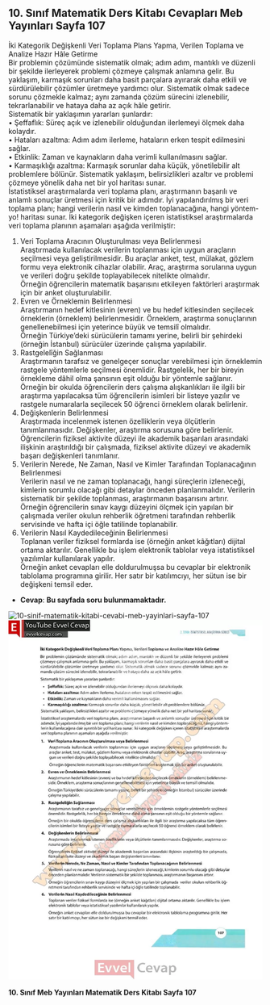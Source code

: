 ## 10. Sınıf Matematik Ders Kitabı Cevapları Meb Yayınları Sayfa 107

İki Kategorik Değişkenli Veri Toplama Plans Yapma, Verilen Toplama ve Analize Hazır Hâle Getirme  
 Bir problemin çözümünde sistematik olmak; adım adım, mantıklı ve düzenli bir şekilde ilerleyerek problemi çözmeye çalışmak anlamına gelir. Bu yaklaşım, karmaşık sorunları daha basit parçalara ayırarak daha etkili ve sürdürülebilir çözümler üretmeye yardımcı olur. Sistematik olmak sadece sorunu çözmekle kalmaz; aynı zamanda çözüm sürecini izlenebilir, tekrarlanabilir ve hataya daha az açık hâle getirir.  
 Sistematik bir yaklaşımın yararları şunlardır:  
 • Şeffaflık: Süreç açık ve izlenebilir olduğundan ilerlemeyi ölçmek daha kolaydır.  
 • Hataları azaltma: Adım adım ilerleme, hataların erken tespit edilmesini sağlar.  
 • Etkinlik: Zaman ve kaynakların daha verimli kullanılmasını sağlar.  
 • Karmaşıklığı azaltma: Karmaşık sorunlar daha küçük, yönetilebilir alt problemlere bölünür. Sistematik yaklaşım, belirsizlikleri azaltır ve problemi çözmeye yönelik daha net bir yol haritası sunar.  
 İstatistiksel araştırmalarda veri toplama planı, araştırmanın başarılı ve anlamlı sonuçlar üretmesi için kritik bir adımdır. İyi yapılandırılmış bir veri toplama planı; hangi verilerin nasıl ve kimden toplanacağına, hangi yöntem-  
 yo! haritası sunar. İki kategorik değişken içeren istatistiksel araştırmalarda  
 veri toplama planının aşamaları aşağıda verilmiştir:  
 1. Veri Toplama Aracının Oluşturulması veya Belirlenmesi  
 Araştırmada kullanılacak verilerin toplanması için uygun araçların seçilmesi veya geliştirilmesidir. Bu araçlar anket, test, mülakat, gözlem formu veya elektronik cihazlar olabilir. Araç, araştırma sorularına uygun ve verileri doğru şekilde toplayabilecek nitelikte olmalıdır.  
 Örneğin öğrencilerin matematik başarısını etkileyen faktörleri araştırmak için bir anket oluşturulabilir.  
 2. Evren ve Örneklemin Belirlenmesi  
 Araştırmanın hedef kitlesinin (evren) ve bu hedef kitlesinden seçilecek örneklerin (örneklem) belirlenmesidir. Örneklem, araştırma sonuçlarının genellenebilmesi için yeterince büyük ve temsilî olmalıdır.  
 Örneğin Türkiye’deki sürücülerin tamamı yerine, belirli bir şehirdeki (örneğin İstanbul) sürücüler üzerinde çalışma yapılabilir.  
 3. Rastgelelîğin Sağlanması  
 Araştırmanın tarafsız ve genelgeçer sonuçlar verebilmesi için örneklemin rastgele yöntemlerle seçilmesi önemlidir. Rastgelelik, her bir bireyin örnekleme dâhil olma şansının eşit olduğu bir yöntemle sağlanır.  
 Örneğin bir okulda öğrencilerin ders çalışma alışkanlıkları ile ilgili bir araştırma yapılacaksa tüm öğrencilerin isimleri bir listeye yazılır ve rastgele numaralarla seçilecek 50 öğrenci örneklem olarak belirlenir.  
 4. Değişkenlerin Belirlenmesi  
 Araştırmada incelenmek istenen özelliklerin veya ölçütlerin tanımlanmasıdır. Değişkenler, araştırma sorusuna göre belirlenir.  
 Öğrencilerin fiziksel aktivite düzeyi ile akademik başarıları arasındaki ilişkinin araştırıldığı bir çalışmada, fiziksel aktivite düzeyi ve akademik başarı değişkenleri tanımlanır.  
 5. Verilerin Nerede, Ne Zaman, Nasıl ve Kimler Tarafından Toplanacağının Belirlenmesi  
 Verilerin nasıl ve ne zaman toplanacağı, hangi süreçlerin izleneceği, kimlerin sorumlu olacağı gibi detaylar önceden planlanmalıdır. Verilerin sistematik bir şekilde toplanması, araştırmanın başarısını artırır.  
 Örneğin öğrencilerin sınav kaygı düzeyini ölçmek için yapılan bir çalışmada veriler okulun rehberlik öğretmeni tarafından rehberlik servisinde ve hafta içi öğle tatilinde toplanabilir.  
 6. Verilerin Nasıl Kaydedileceğinin Belirlenmesi  
 Toplanan veriler fiziksel formlarda ise (örneğin anket kâğıtları) dijital ortama aktarılır. Genellikle bu işlem elektronik tablolar veya istatistiksel yazılımlar kullanılarak yapılır.  
 Örneğin anket cevapları elle doldurulmuşsa bu cevaplar bir elektronik tablolama programına girilir. Her satır bir katılımcıyı, her sütun ise bir değişkeni temsil eder.

* **Cevap**: **Bu sayfada soru bulunmamaktadır.**

![10-sinif-matematik-kitabi-cevabi-meb-yayinlari-sayfa-107]()![10-sinif-matematik-kitabi-cevabi-meb-yayinlari-sayfa-107](./image1.webp)

**10. Sınıf Meb Yayınları Matematik Ders Kitabı Sayfa 107**